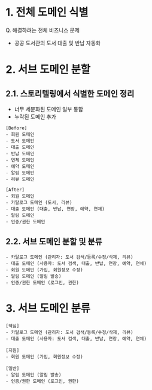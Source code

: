 # 1. 전체 도메인 식별
Q. 해결하려는 전체 비즈니스 문제
- 공공 도서관의 도서 대출 및 반납 자동화

# 2. 서브 도메인 분할
## 2.1. 스토리텔링에서 식별한 도메인 정리 
- 너무 세분화된 도메인 일부 통합
- 누락된 도메인 추가
```
[Before]
- 회원 도메인
- 도서 도메인
- 대출 도메인
- 반납 도메인
- 연체 도메인
- 예약 도메인
- 알림 도메인
- 리뷰 도메인

[After]
- 회원 도메인
- 카탈로그 도메인 (도서, 리뷰)
- 대출 도메인 (대출, 반납, 연장, 예약, 연체)
- 알림 도메인
- 인증/권한 도메인
```

## 2.2. 서브 도메인 분할 및 분류
```
- 카탈로그 도메인 (관리자: 도서 검색/등록/수정/삭제, 리뷰)
- 대출 도메인 (사용자: 도서 검색, 대출, 반납, 연장, 예약, 연체)
- 회원 도메인 (가입, 회원정보 수정)
- 알림 도메인 (알림 발송)
- 인증/권한 도메인 (로그인, 권한)
```


# 3. 서브 도메인 분류
```
[핵심]
- 카탈로그 도메인 (관리자: 도서 검색/등록/수정/삭제, 리뷰)
- 대출 도메인 (사용자: 도서 검색, 대출, 반납, 연장, 예약, 연체)

[지원]
- 회원 도메인 (가입, 회원정보 수정)

[일반]
- 알림 도메인 (알림 발송)
- 인증/권한 도메인 (로그인, 권한)
```
